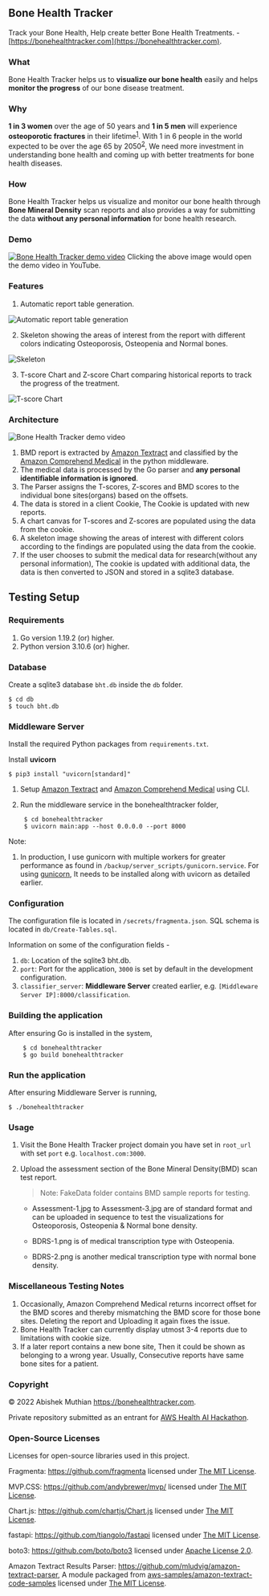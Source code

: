 ## Bone Health Tracker
Track your Bone Health, Help create better Bone Health Treatments. - [https://bonehealthtracker.com](https://bonehealthtracker.com).

### What
Bone Health Tracker helps us to **visualize our bone health** easily and helps **monitor the progress** of our bone disease treatment.

### Why
**1 in 3 women** over the age of 50 years and **1 in 5 men** will experience **osteoporotic fractures** in their lifetime<sup>[1](https://www.ncbi.nlm.nih.gov/pmc/articles/PMC5335887/)</sup>. With 1 in 6 people in the world expected to be over the age 65 by 2050<sup>[2](https://www.un.org/development/desa/en/news/population/our-world-is-growing-older.html)</sup>, We need more investment in understanding bone health and coming up with better treatments for bone health diseases.

### How
Bone Health Tracker helps us visualize and monitor our bone health through **Bone Mineral Density** scan reports and also provides a way for submitting the data **without any personal information** for bone health research.

### Demo
[![Bone Health Tracker demo video](backup/demo/bonehealthtracker_featured_image.png)](https://www.youtube.com/watch?v=5F_4vry5EJ4)
Clicking the above image would open the demo video in YouTube.

### Features
1. Automatic report table generation.
   
![Automatic report table generation](backup/demo/table-2.png)

2. Skeleton showing the areas of interest from the report with different colors indicating Osteoporosis, Osteopenia and Normal bones.

![Skeleton](backup/demo/skeleton.png)

3. T-score Chart and Z-score Chart comparing historical reports to track the progress of the treatment.

![T-score Chart](backup/demo/T-score-chart.png)


### Architecture
![Bone Health Tracker demo video](backup/demo/BHT_Architecture.jpg)

1. BMD report is extracted by [Amazon Textract](https://aws.amazon.com/textract/) and classified by the [Amazon Comprehend Medical](https://aws.amazon.com/comprehend/medical/) in the python middleware. 
2. The medical data is processed by the Go parser and **any personal identifiable information is ignored**.
3. The Parser assigns the T-scores, Z-scores and BMD scores to the individual bone sites(organs) based on the offsets.
4. The data is stored in a client Cookie, The Cookie is updated with new reports.
5. A chart canvas for T-scores and Z-scores are populated using the data from the cookie.
6. A skeleton image showing the areas of interest with different colors according to the findings are populated using the data from the cookie.
7. If the user chooses to submit the medical data for research(without any personal information), The cookie is updated with additional data, the data is then converted to JSON and stored in a sqlite3 database.

## Testing Setup

### Requirements
1. Go version 1.19.2 (or)  higher.
2. Python version 3.10.6 (or) higher.

### Database
Create a sqlite3 database `bht.db` inside the `db` folder.

```
$ cd db 
$ touch bht.db
```

### Middleware Server
Install the required Python packages from `requirements.txt`.

Install **uvicorn** 

```
$ pip3 install "uvicorn[standard]"
```

1. Setup [Amazon Textract](https://docs.aws.amazon.com/textract/latest/dg/getting-started.html) and [Amazon Comprehend Medical](https://docs.aws.amazon.com/comprehend-medical/latest/dev/comprehendmedical-gettingstarted.html) using CLI.

2. Run the middleware service in the bonehealthtracker folder, 

        $ cd bonehealthtracker
        $ uvicorn main:app --host 0.0.0.0 --port 8000

Note: 
1. In production, I use gunicorn with multiple workers for greater performance as found in `/backup/server_scripts/gunicorn.service`. For using [gunicorn](https://gunicorn.org/), It needs to be installed along with uvicorn as detailed earlier.


### Configuration
The configuration file is located in `/secrets/fragmenta.json`.
SQL schema is located in `db/Create-Tables.sql`.

Information on some of the configuration fields  -

1. `db`: Location of the sqlite3 bht.db.
2. `port`: Port for the application, `3000` is set by default in the development configuration.
3. `classifier_server`: **Middleware Server** created earlier, e.g. `[Middleware Server IP]:8000/classification`.


### Building the application
After ensuring Go is installed in the system,
        
        $ cd bonehealthtracker
        $ go build bonehealthtracker

### Run the application
After ensuring Middleware Server is running,

    $ ./bonehealthtracker

### Usage
1. Visit the Bone Health Tracker project domain you have set in `root_url` with set `port` e.g. `localhost.com:3000`.
2. Upload the assessment section of the Bone Mineral Density(BMD) scan test report.
   >Note: FakeData folder contains BMD sample reports for testing.

   - Assessment-1.jpg to Assessment-3.jpg are of standard format and can be uploaded in sequence to test the visualizations for Osteoporosis, Osteopenia & Normal bone density.

   - BDRS-1.png is of medical transcription type with Osteopenia.

   - BDRS-2.png is another medical transcription type with normal bone density.

### Miscellaneous Testing Notes
1. Occasionally, Amazon Comprehend Medical returns incorrect offset for the BMD scores and thereby mismatching the BMD score for those bone sites. Deleting the report and Uploading it again fixes the issue.
2. Bone Health Tracker can currently display utmost 3-4 reports due to limitations with cookie size.
3. If a later report contains a new bone site, Then it could be shown as belonging to a wrong year. Usually, Consecutive reports have same bone sites for a patient.

### Copyright
© 2022 Abishek Muthian https://bonehealthtracker.com.

Private repository submitted as an entrant for [AWS Health AI Hackathon](https://awshealthai.devpost.com/).

### Open-Source Licenses
Licenses for open-source libraries used in this project.

Fragmenta: https://github.com/fragmenta licensed under [The MIT License](https://github.com/andybrewer/mvp/blob/master/LICENSE).

MVP.CSS: https://github.com/andybrewer/mvp/ licensed under [The MIT License](https://github.com/fragmenta/fragmenta-cms/blob/master/LICENSE).

Chart.js: https://github.com/chartjs/Chart.js licensed under [The MIT License](https://github.com/chartjs/Chart.js/blob/master/LICENSE.md).

fastapi: https://github.com/tiangolo/fastapi licensed under [The MIT License](https://github.com/tiangolo/fastapi/blob/master/LICENSE).

boto3: https://github.com/boto/boto3 licensed under [Apache License 2.0](https://github.com/boto/boto3/blob/develop/LICENSE).

Amazon Textract Results Parser: https://github.com/mludvig/amazon-textract-parser, A module packaged from   [aws-samples/amazon-textract-code-samples](https://github.com/aws-samples/amazon-textract-code-samples) licensed under [The MIT License](https://github.com/aws-samples/amazon-textract-code-samples/blob/master/LICENSE).




